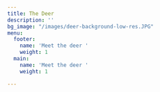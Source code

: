 ```yaml
---
title: The Deer
description: ''
bg_image: "/images/deer-background-low-res.JPG"
menu:
  footer:
    name: 'Meet the deer '
    weight: 1
  main:
    name: 'Meet the deer '
    weight: 1

---
```

